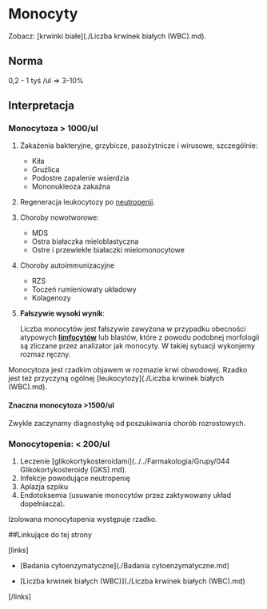 # Monocyty

Zobacz: [krwinki białe](./Liczba krwinek białych (WBC).md).



## Norma

0,2 - 1 tyś /ul ⇒ 3-10%



## Interpretacja

### Monocytoza > 1000/ul

1. Zakażenia bakteryjne, grzybicze, pasożytnicze i wirusowe, szczególnie:

   - Kiła
   - Gruźlica
   - Podostre zapalenie wsierdzia
   - Mononukleoza zakaźna

2. Regeneracja leukocytozy po [neutropenii](./Neutrofile.md).

3. Choroby nowotworowe:

   - MDS
   - Ostra białaczka mieloblastyczna
   - Ostre i przewlekłe białaczki mielomonocytowe

4. Choroby autoimmunizacyjne

   - RZS
   - Toczeń rumieniowaty układowy
   - Kolagenozy

5. **Fałszywie wysoki wynik**:

   Liczba monocytów jest fałszywie zawyżona w przypadku obecności atypowych [**limfocytów**](./Limfocyty.md) lub blastów, które z powodu podobnej morfologii są zliczane przez analizator jak monocyty. W takiej sytuacji wykonjemy rozmaz ręczny.



Monocytoza jest rzadkim objawem w rozmazie krwi obwodowej. Rzadko jest też przyczyną ogólnej [leukocytozy](./Liczba krwinek białych (WBC).md).



#### Znaczna monocytoza >1500/ul

Zwykle zaczynamy diagnostykę od poszukiwania chorób rozrostowych.



### Monocytopenia: < 200/ul

1. Leczenie [glikokortykosteroidami](../../Farmakologia/Grupy/044 Glikokortykosteroidy (GKS).md).
2. Infekcje powodujące neutropenię
3. Aplazja szpiku
4. Endotoksemia (usuwanie monocytów przez zaktywowany układ dopełniacza).

Izolowana monocytopenia występuje rzadko.



##Linkujące do tej strony

[links]

- [Badania cytoenzymatyczne](./Badania cytoenzymatyczne.md)

- [Liczba krwinek białych (WBC)](./Liczba krwinek białych (WBC).md)


[/links]












